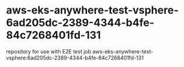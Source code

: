 # aws-eks-anywhere-test-vsphere-6ad205dc-2389-4344-b4fe-84c7268401fd-131
repository for use with E2E test job aws-eks-anywhere-test-vsphere:6ad205dc-2389-4344-b4fe-84c7268401fd-131
